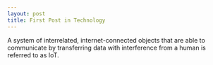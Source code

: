 ```yaml
---
layout: post
title: First Post in Technology
---
```


A system of interrelated, internet-connected objects that are able to communicate by transferring data with interference from a human is referred to as IoT.
